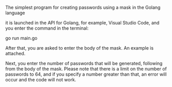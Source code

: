 The simplest program for creating passwords using a mask in the Golang language

it is launched in the API for Golang, for example, Visual Studio Code, and you enter the command in the terminal:

go run main.go


After that, you are asked to enter the body of the mask. An example is attached.

Next, you enter the number of passwords that will be generated, following from the body of the mask.
Please note that there is a limit on the number of passwords to 64, and if you specify a number greater than that, an error will occur and the code will not work.
